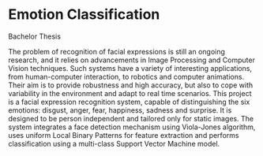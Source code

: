 # Emotion Classification
 Bachelor Thesis
 
The problem of recognition of facial expressions is still an ongoing research, and it relies on advancements in Image Processing and Computer Vision techniques. Such
systems have a variety of interesting applications, from human-computer interaction, to robotics and computer animations. Their aim is to provide robustness and high
accuracy, but also to cope with variability in the environment and adapt to real time scenarios. This project is a facial expression recognition system, capable of
distinguishing the six emotions: disgust, anger, fear, happiness, sadness and surprise. It is designed to be person independent and tailored only for static images. The
system integrates a face detection mechanism using Viola-Jones algorithm, uses uniform Local Binary Patterns for feature extraction and performs classification
using a multi-class Support Vector Machine model.
